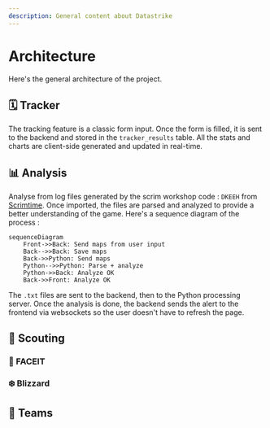 ```yaml
---
description: General content about Datastrike
---
```


# Architecture
Here's the general architecture of the project.

## 🗓️ Tracker
The tracking feature is a classic form input. Once the form is filled, it is sent to the backend and stored in the `tracker_results` table. All the stats and charts are client-side generated and updated in real-time.

## 📊 Analysis
Analyse from log files generated by the scrim workshop code : `DKEEH` from [Scrimtime](https://workshop.codes/DKEEH).
Once imported, the files are parsed and analyzed to provide a better understanding of the game. Here's a sequence diagram of the process :
```mermaid
sequenceDiagram
    Front->>Back: Send maps from user input
    Back-->>Back: Save maps
    Back->>Python: Send maps
    Python-->>Python: Parse + analyze
    Python->>Back: Analyze OK
    Back->>Front: Analyze OK
```
The `.txt` files are sent to the backend, then to the Python processing server. Once the analysis is done, the backend sends the alert to the frontend via websockets so the user doesn't have to refresh the page.

## 🔎 Scouting

### 🥊 FACEIT

### ❄️ Blizzard



## 👥 Teams
